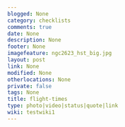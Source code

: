 ```yaml
---
blogged: None
category: checklists
comments: true
date: None
description: None
footer: None
imagefeature: ngc2623_hst_big.jpg
layout: post
link: None
modified: None
otherlocations: None
private: false
tags: None
title: flight-times
type: photo|video|status|quote|link
wiki: testwiki1
---
```

<!--summary-->